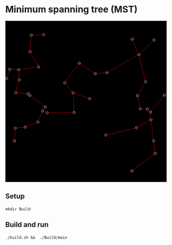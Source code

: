 # Minimum spanning tree (MST)
![Preview](../Images/minimumSpanningTree.png) </br>

## Setup
`mkdir Build` </br>

## Build and run
`./build.sh &&  ./Build/main` </br>
